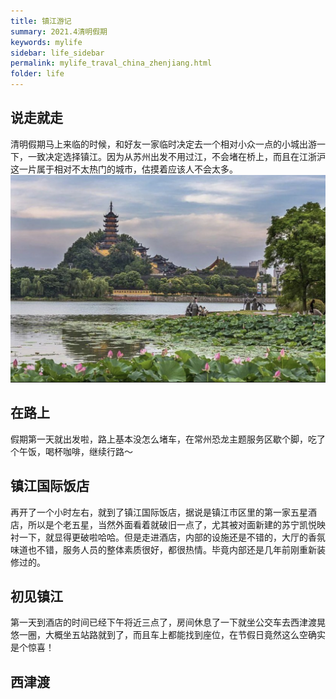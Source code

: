 ```yaml
---
title: 镇江游记
summary: 2021.4清明假期
keywords: mylife
sidebar: life_sidebar
permalink: mylife_traval_china_zhenjiang.html
folder: life
---
```


## 说走就走
清明假期马上来临的时候，和好友一家临时决定去一个相对小众一点的小城出游一下，一致决定选择镇江。因为从苏州出发不用过江，不会堵在桥上，而且在江浙沪这一片属于相对不太热门的城市，估摸着应该人不会太多。
![Image of Zhen Jiang](./images/Zhenjiang1.jpg)

## 在路上
假期第一天就出发啦，路上基本没怎么堵车，在常州恐龙主题服务区歇个脚，吃了个午饭，喝杯咖啡，继续行路～
## 镇江国际饭店
再开了一个小时左右，就到了镇江国际饭店，据说是镇江市区里的第一家五星酒店，所以是个老五星，当然外面看着就破旧一点了，尤其被对面新建的苏宁凯悦映衬一下，就显得更破啦哈哈。但是走进酒店，内部的设施还是不错的，大厅的香氛味道也不错，服务人员的整体素质很好，都很热情。毕竟内部还是几年前刚重新装修过的。
## 初见镇江
第一天到酒店的时间已经下午将近三点了，房间休息了一下就坐公交车去西津渡晃悠一圈，大概坐五站路就到了，而且车上都能找到座位，在节假日竟然这么空确实是个惊喜！
## 西津渡
